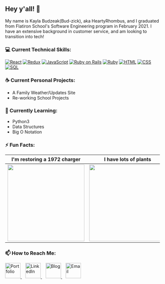 ## Hey y'all! 👋
My name is Kayla Budzeak(Bud-zick), aka HeartyRhombus, and I graduated from Flatiron School's Software Engineering program in February 2021. I have an extensive background in customer service, and am looking to transition into tech!

### 💻 Current Technical Skills:
[![React](https://img.shields.io/badge/React-blue?logo=react&logoColor=white)](https://reactjs.org/)
[![Redux](https://img.shields.io/badge/Redux-blueviolet?logo=redux&logoColor=white)](https://redux.js.org/)
[![JavaScript](https://img.shields.io/badge/JavaScript-yellow?logo=javascript&logoColor=white)](https://developer.mozilla.org/en-US/docs/Web/JavaScript)
[![Ruby on Rails](https://img.shields.io/badge/Ruby%20On%20Rails-red)](https://rubyonrails.org/)
[![Ruby](https://img.shields.io/badge/Ruby-red?logo=ruby&logoColor=white)](https://www.ruby-lang.org/en/)
[![HTML](https://img.shields.io/badge/HTML-red)](https://developer.mozilla.org/en-US/docs/Web/HTML)
[![CSS](https://img.shields.io/badge/CSS-blue)](https://developer.mozilla.org/en-US/docs/Web/CSS)
[![SQL](https://img.shields.io/badge/SQLite-blue?logo=sqlite&logoColor=white)](https://www.sqlite.org/index.html)
### ☕ Current Personal Projects:
- A Family Weather/Updates Site
- Re-working School Projects
<!-- A Curly Hair iOS App -->
### 🌱 Currently Learning:
- Python3
- Data Structures
- Big O Notation
### ⚡ Fun Facts:
I'm restoring a 1972 charger | I have lots of plants | I love to bake
:---: | :---: | :---:
<img src="https://user-images.githubusercontent.com/68920883/130845573-00285ff4-0c1f-4e2a-beb9-6d65d1e78150.jpg" height="250px" /> | <img src="https://user-images.githubusercontent.com/68920883/130845127-f7b1c8b2-e85c-417b-b7a9-bda3544d9b59.JPG" height="250px" /> | <img src="https://user-images.githubusercontent.com/68920883/130842038-e58972f7-5f8a-4cf9-8c9e-10a36c02b490.jpeg" height="250px" />

### 📫 How to Reach Me:
<a href="https://heartyrhombus.github.io">
  <img src="https://user-images.githubusercontent.com/68920883/130851872-9fc3d2a8-788a-47e5-9132-6976a980005f.png" title="Portfolio" alt="Portfolio" height="50px" />
</a>&nbsp;&nbsp;
<a href="https://www.linkedin.com/in/KaylaBudzeak">
  <img src="https://user-images.githubusercontent.com/68920883/130850537-32ddb9ea-c7da-428c-b92b-d86742d5016e.png" title="LinkedIn" alt="LinkedIn" height="50px" />
</a>&nbsp;&nbsp;
<a href="https://heartyrhombus.medium.com">
  <img src="https://user-images.githubusercontent.com/68920883/130850450-94623658-7010-4b9b-8bad-ac94321aa939.png" title="Blog" alt="Blog" height="50px" />
</a>&nbsp;&nbsp;
<a href="mailto:kayla.budzeak@gmail.com" >
  <img src="https://user-images.githubusercontent.com/68920883/130850056-9eb0c306-8519-4a61-856f-d3ae25f5b4e4.png" title="Email" alt="Email" height="50px" />
</a>

<!--
**HeartyRhombus/HeartyRhombus** is a ✨ _special_ ✨ repository because its `README.md` (this file) appears on your GitHub profile.

Here are some ideas to get you started:

- 🔭 I’m currently working on ...
- 🌱 I’m currently learning ...
- 👯 I’m looking to collaborate on ...
- 🤔 I’m looking for help with ...
- 💬 Ask me about ...
- 📫 How to reach me: ...
- 😄 Pronouns: ...
- ⚡ Fun fact: ...
-->
